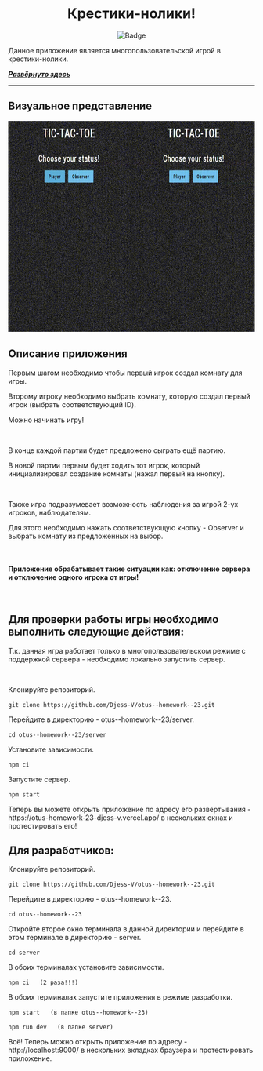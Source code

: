 <h1 align="center">Крестики-нолики!</h1>

<p align="center">
<img alt="Badge" src="https://github.com/djess-v/otus--homework--23/actions/workflows/sanity-check.yml/badge.svg" />
</p>

<p >Данное приложение является многопользовательской игрой в крестики-нолики.</p>

_**[Развёрнуто здесь](https://otus-homework-23-djess-v.vercel.app/)**_

---

<h2>Визуальное представление</h2>

<img alt="Game" src="./client/src/assets/images/game.gif" width="790px" height="430px"/>

<h2>Описание приложения</h2>

<p >Первым шагом необходимо чтобы первый игрок создал комнату для игры.</p>
<p >Второму игроку необходимо выбрать комнату, которую создал первый игрок (выбрать соответствующий ID).</p>
<p >Можно начинать игру!</p>
<br/>
<p >В конце каждой партии будет предложено сыграть ещё партию.</p>
<p >В новой партии первым будет ходить тот игрок, который инициализировал создание комнаты (нажал первый на кнопку).</p>
<br/>
<p >Также игра подразумевает возможность наблюдения за игрой 2-ух игроков, наблюдателям.</p>
<p >Для этого необходимо нажать соответствующую кнопку - Observer и выбрать комнату из предложенных на выбор.</p>
<br/>
<h4 >Приложение обрабатывает такие ситуации как: отключение сервера и отключение одного игрока от игры!</h4>
<br/>

<h2>Для проверки работы игры необходимо выполнить следующие действия:</h2>

<p >Т.к. данная игра работает только в многопользовательском режиме с поддержкой сервера - необходимо локально запустить сервер.</p>
<br/>
<p >Клонируйте репозиторий.</p>

```properties
git clone https://github.com/Djess-V/otus--homework--23.git
```

<p >Перейдите в директорию - otus--homework--23/server.</p>

```properties
cd otus--homework--23/server
```

<p >Установите зависимости.</p>

```properties
npm ci
```

<p >Запустите сервер.</p>

```properties
npm start
```

<p >Теперь вы можете открыть приложение  по адресу его развёртывания - https://otus-homework-23-djess-v.vercel.app/ в нескольких окнах и протестировать его!</p>

<h2>Для разработчиков:</h2>

<p >Клонируйте репозиторий.</p>

```properties
git clone https://github.com/Djess-V/otus--homework--23.git
```

<p >Перейдите в директорию - otus--homework--23.</p>

```properties
cd otus--homework--23
```

<p >Откройте второе окно терминала в данной директории и перейдите в этом терминале в директорию - server.</p>

```properties
cd server
```

<p >В обоих терминалах установите зависимости.</p>

```properties
npm ci   (2 раза!!!)
```

<p >В обоих терминалах запустите приложения в режиме разработки.</p>

```properties
npm start   (в папке otus--homework--23)
```

```properties
npm run dev   (в папке server)
```

<p >Всё! Теперь можно открыть приложение по адресу - http://localhost:9000/ в нескольких вкладках браузера и протестировать приложение.</p>
